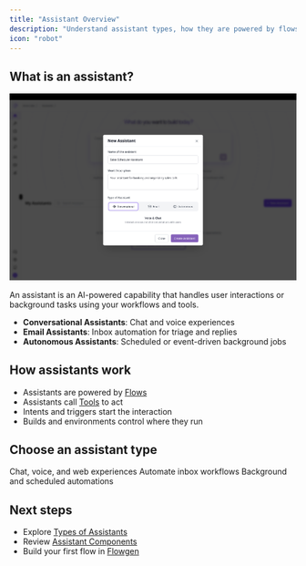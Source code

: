 ```yaml
---
title: "Assistant Overview"
description: "Understand assistant types, how they are powered by flows, and where to start."
icon: "robot"
---
```


## What is an assistant?

![Sales Assistant Overview Pn](/images/Sales_Assistant_Overview.png)

An assistant is an AI-powered capability that handles user interactions or background tasks using your workflows and tools.

- **Conversational Assistants**: Chat and voice experiences
- **Email Assistants**: Inbox automation for triage and replies
- **Autonomous Assistants**: Scheduled or event-driven background jobs

## How assistants work

- Assistants are powered by [Flows](/assistants/components/flows)
- Assistants call [Tools](/assistants/components/tools) to act
- Intents and triggers start the interaction
- Builds and environments control where they run

## Choose an assistant type

<CardGroup cols={3}>
  <Card title="Conversational" href="/assistants/conversational" icon="message-circle">
    Chat, voice, and web experiences
  </Card>
   <Card title="Email" href="/assistants/email" icon="mail">
    Automate inbox workflows
  </Card>
   <Card title="Autonomous" href="/assistants/autonomous" icon="cpu">
    Background and scheduled automations
  </Card>
</CardGroup>

## Next steps

- Explore [Types of Assistants](/assistants/types)
- Review [Assistant Components](/assistants/components)
- Build your first flow in [Flowgen](/flowgen/overview)